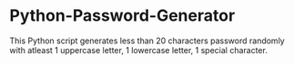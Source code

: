 # Python-Password-Generator

This Python script generates less than 20 characters password randomly with atleast 1 uppercase letter, 1 lowercase letter, 1 special character.
